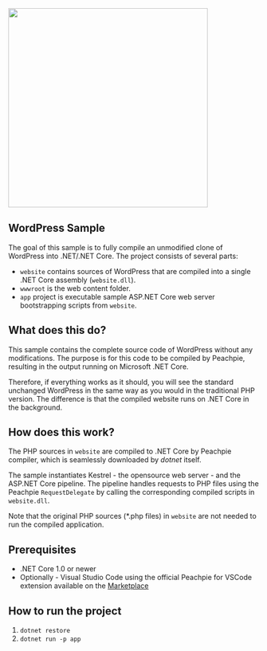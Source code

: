 <img src="https://upload.wikimedia.org/wikipedia/commons/thumb/2/20/WordPress_logo.svg/2000px-WordPress_logo.svg.png" width="400"/>

## WordPress Sample

The goal of this sample is to fully compile an unmodified clone of WordPress into .NET/.NET Core. The project consists of several parts:

- `website` contains sources of WordPress that are compiled into a single .NET Core assembly (`website.dll`).
- `wwwroot` is the web content folder.
- `app` project is executable sample ASP.NET Core web server bootstrapping scripts from `website`.

## What does this do?

This sample contains the complete source code of WordPress without any modifications. The purpose is for this code to be compiled by Peachpie, resulting in the output running on Microsoft .NET Core. 

Therefore, if everything works as it should, you will see the standard unchanged WordPress in the same way as you would in the traditional PHP version. The difference is that the compiled website runs on .NET Core in the background. 

## How does this work?

The PHP sources in `website` are compiled to .NET Core by Peachpie compiler, which is seamlessly downloaded by *dotnet* itself.

The sample instantiates Kestrel - the opensource web server - and the ASP.NET Core pipeline. The pipeline handles requests to PHP files using the Peachpie `RequestDelegate` by calling the corresponding compiled scripts in `website.dll`.

Note that the original PHP sources (*.php files) in `website` are not needed to run the compiled application.

## Prerequisites

- .NET Core 1.0 or newer
- Optionally - Visual Studio Code using the official Peachpie for VSCode extension available on the [Marketplace](https://marketplace.visualstudio.com/items?itemName=iolevel.peachpie-vscode)

## How to run the project

1. `dotnet restore`
2. `dotnet run -p app`
